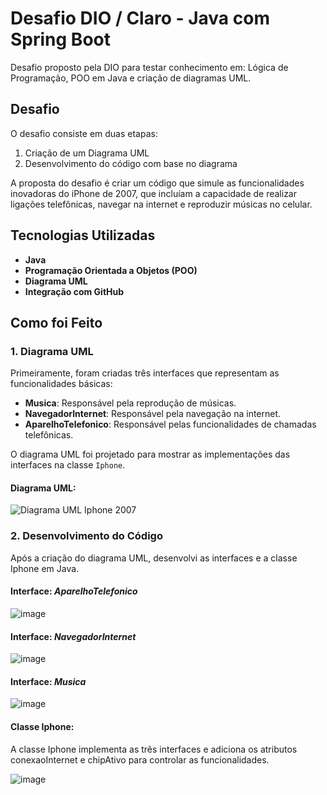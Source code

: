 # Desafio DIO / Claro - Java com Spring Boot

Desafio proposto pela DIO para testar conhecimento em: Lógica de Programação, POO em Java e criação de diagramas UML.

## Desafio

O desafio consiste em duas etapas:
1. Criação de um Diagrama UML
2. Desenvolvimento do código com base no diagrama

A proposta do desafio é criar um código que simule as funcionalidades inovadoras do iPhone de 2007, que incluíam a capacidade de realizar ligações telefônicas, navegar na internet e reproduzir músicas no celular.

## Tecnologias Utilizadas

- **Java**
- **Programação Orientada a Objetos (POO)**
- **Diagrama UML**
- **Integração com GitHub**
  
## Como foi Feito

### 1. Diagrama UML

Primeiramente, foram criadas três interfaces que representam as funcionalidades básicas:
- **Musica**: Responsável pela reprodução de músicas.
- **NavegadorInternet**: Responsável pela navegação na internet.
- **AparelhoTelefonico**: Responsável pelas funcionalidades de chamadas telefônicas.

O diagrama UML foi projetado para mostrar as implementações das interfaces na classe `Iphone`.

#### Diagrama UML:
![Diagrama UML Iphone 2007](https://github.com/user-attachments/assets/bc14c8d4-97d8-4556-8853-289b392e44e0)

### 2. Desenvolvimento do Código
Após a criação do diagrama UML, desenvolvi as interfaces e a classe Iphone em Java.
#### Interface: *AparelhoTelefonico*
![image](https://github.com/user-attachments/assets/ea28298f-1f38-47ce-be16-aac5e73f3e37)
#### Interface: *NavegadorInternet*
![image](https://github.com/user-attachments/assets/3cd5380c-21e5-402b-b45a-ac4f6d8c2b4b)
#### Interface: *Musica*
![image](https://github.com/user-attachments/assets/c5ee02bd-7dd2-4e75-93ea-d5eb98390c59)

#### Classe Iphone:
A classe Iphone implementa as três interfaces e adiciona os atributos conexaoInternet e chipAtivo para controlar as funcionalidades.

![image](https://github.com/user-attachments/assets/52b25db3-29bf-4ffa-a14e-90ae490c3df8)



